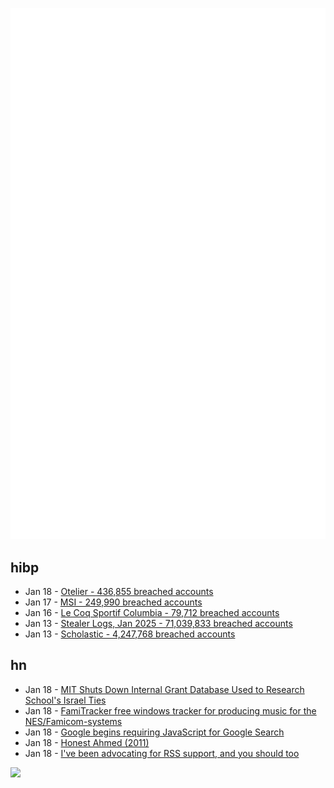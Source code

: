 ![Metrics](https://raw.githubusercontent.com/phixion/phixion/master/metrics.svg)

## hibp

<!--
for https://github.com/phixion/phixion/blob/main/.github/workflows/feeds.yml
-->
<!--START_SECTION:haveibeenpwnd-->
- Jan 18 - [Otelier - 436,855 breached accounts](https://haveibeenpwned.com/PwnedWebsites#Otelier)
- Jan 17 - [MSI - 249,990 breached accounts](https://haveibeenpwned.com/PwnedWebsites#MSI)
- Jan 16 - [Le Coq Sportif Columbia - 79,712 breached accounts](https://haveibeenpwned.com/PwnedWebsites#LeCoqSportif)
- Jan 13 - [Stealer Logs, Jan 2025 - 71,039,833 breached accounts](https://haveibeenpwned.com/PwnedWebsites#StealerLogsJan2025)
- Jan 13 - [Scholastic - 4,247,768 breached accounts](https://haveibeenpwned.com/PwnedWebsites#Scholastic)
<!--END_SECTION:haveibeenpwnd-->

## hn

<!--
for https://github.com/phixion/phixion/blob/main/.github/workflows/feeds.yml
-->
<!--START_SECTION:hn-->
- Jan 18 - [MIT Shuts Down Internal Grant Database Used to Research School's Israel Ties](https://theintercept.com/2025/01/16/mit-israel-military-funding-research-gaza/)
- Jan 18 - [FamiTracker free windows tracker for producing music for the NES/Famicom-systems](http://famitracker.com/)
- Jan 18 - [Google begins requiring JavaScript for Google Search](https://techcrunch.com/2025/01/17/google-begins-requiring-javascript-for-google-search/)
- Jan 18 - [Honest Ahmed (2011)](https://bugzilla.mozilla.org/show_bug.cgi?id=647959)
- Jan 18 - [I've been advocating for RSS support, and you should too](https://reedybear.bearblog.dev/ive-been-advocating-for-rss-support-and-you-should-too/)
<!--END_SECTION:hn-->

<!--
for https://yhype.me
-->
![](https://hit.yhype.me/github/profile?user_id=13013670)
